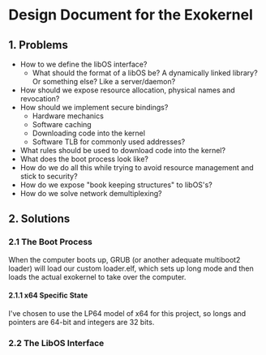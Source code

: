 # Design Document for the Exokernel

## 1. Problems

- How to we define the libOS interface?
    - What should the format of a libOS be? A dynamically linked library? Or something else? Like a server/daemon?
- How should we expose resource allocation, physical names and revocation?
- How should we implement secure bindings?
    - Hardware mechanics
    - Software caching
    - Downloading code into the kernel
    - Software TLB for commonly used addresses?
- What rules should be used to download code into the kernel?
- What does the boot process look like?
- How do we do all this while trying to avoid resource management and stick to security?
- How do we expose "book keeping structures" to libOS's?
- How do we solve network demultiplexing?

## 2. Solutions

### 2.1 The Boot Process
When the computer boots up, GRUB (or another adequate multiboot2 loader) will load our custom loader.elf, which sets up long mode and then loads the actual exokernel to take over the computer.

#### 2.1.1 x64 Specific State

I've chosen to use the LP64 model of x64 for this project, so longs and pointers are 64-bit and integers are 32 bits.

### 2.2 The LibOS Interface